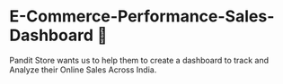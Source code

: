 # E-Commerce-Performance-Sales-Dashboard 🌟
Pandit Store wants  us to help them to create a dashboard  to track and Analyze their Online Sales Across India.
